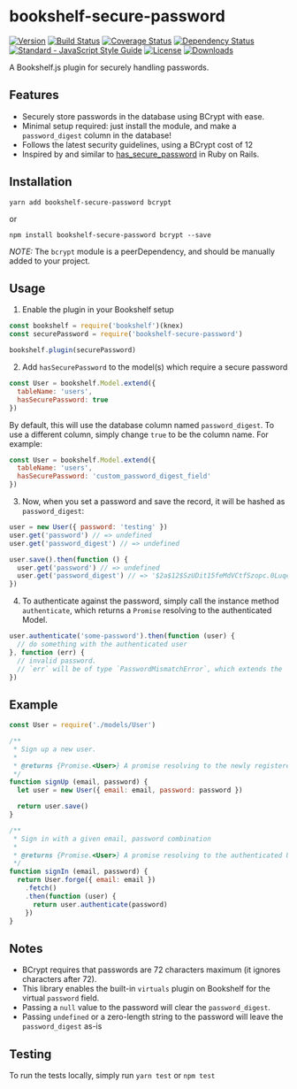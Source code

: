 # bookshelf-secure-password

[![Version](https://img.shields.io/npm/v/bookshelf-secure-password.svg)](https://www.npmjs.com/package/bookshelf-secure-password)
[![Build Status](https://img.shields.io/travis/venables/bookshelf-secure-password/master.svg)](https://travis-ci.org/venables/bookshelf-secure-password)
[![Coverage Status](https://img.shields.io/coveralls/venables/bookshelf-secure-password.svg)](https://coveralls.io/github/venables/bookshelf-secure-password)
[![Dependency Status](https://david-dm.org/venables/bookshelf-secure-password.png)](https://david-dm.org/venables/bookshelf-secure-password)
[![Standard - JavaScript Style Guide](https://img.shields.io/badge/code_style-standard-brightgreen.svg)](http://standardjs.com/)
[![License](https://img.shields.io/npm/l/bookshelf-secure-password.svg)](https://github.com/venables/bookshelf-secure-password/blob/master/LICENSE.txt)
[![Downloads](https://img.shields.io/npm/dm/bookshelf-secure-password.svg)](https://www.npmjs.com/package/bookshelf-secure-password)

A Bookshelf.js plugin for securely handling passwords.

## Features

* Securely store passwords in the database using BCrypt with ease.
* Minimal setup required: just install the module, and make a `password_digest` column in the database!
* Follows the latest security guidelines, using a BCrypt cost of 12
* Inspired by and similar to [has_secure_password](http://api.rubyonrails.org/classes/ActiveModel/SecurePassword/ClassMethods.html) in Ruby on Rails.

## Installation

```
yarn add bookshelf-secure-password bcrypt
```

or

```
npm install bookshelf-secure-password bcrypt --save
```

*NOTE:* The `bcrypt` module is a peerDependency, and should be manually added to your project.

## Usage

1. Enable the plugin in your Bookshelf setup

  ```javascript
  const bookshelf = require('bookshelf')(knex)
  const securePassword = require('bookshelf-secure-password')

  bookshelf.plugin(securePassword)
  ```

2. Add `hasSecurePassword` to the model(s) which require a secure password

  ```javascript
  const User = bookshelf.Model.extend({
    tableName: 'users',
    hasSecurePassword: true
  })
  ```

  By default, this will use the database column named `password_digest`. To use a different column, simply change `true` to be the column name. For example:

  ```javascript
  const User = bookshelf.Model.extend({
    tableName: 'users',
    hasSecurePassword: 'custom_password_digest_field'
  })
  ```

3. Now, when you set a password and save the record, it will be hashed as `password_digest`:

  ```javascript
  user = new User({ password: 'testing' })
  user.get('password') // => undefined
  user.get('password_digest') // => undefined

  user.save().then(function () {
    user.get('password') // => undefined
    user.get('password_digest') // => '$2a$12$SzUDit15feMdVCtfSzopc.0LuqeHlJInqq/1Ol8uxCC5QydHpVWFy'
  })
  ```

4. To authenticate against the password, simply call the instance method `authenticate`, which returns a `Promise` resolving to the authenticated Model.

  ```javascript
  user.authenticate('some-password').then(function (user) {
    // do something with the authenticated user
  }, function (err) {
    // invalid password.
    // `err` will be of type `PasswordMismatchError`, which extends the `Error` class
  })
  ```

## Example

```javascript
const User = require('./models/User')

/**
 * Sign up a new user.
 *
 * @returns {Promise.<User>} A promise resolving to the newly registered User, or rejected with an error.
 */
function signUp (email, password) {
  let user = new User({ email: email, password: password })

  return user.save()
}

/**
 * Sign in with a given email, password combination
 *
 * @returns {Promise.<User>} A promise resolving to the authenticated User, or rejected with a `PasswordMismatchError`.
 */
function signIn (email, password) {
  return User.forge({ email: email })
    .fetch()
    .then(function (user) {
      return user.authenticate(password)
    })
}
```

## Notes

* BCrypt requires that passwords are 72 characters maximum (it ignores characters after 72).
* This library enables the built-in `virtuals` plugin on Bookshelf for the virtual `password` field.
* Passing a `null` value to the password will clear the `password_digest`.
* Passing `undefined` or a zero-length string to the password will leave the `password_digest` as-is

## Testing

To run the tests locally, simply run `yarn test` or `npm test`
